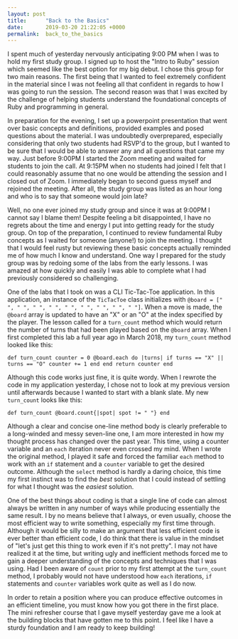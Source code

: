 ```yaml
---
layout: post
title:      "Back to the Basics"
date:       2019-03-20 21:22:05 +0000
permalink:  back_to_the_basics
---
```



I spent much of yesterday nervously anticipating 9:00 PM when I was to hold my first study group.  I signed up to host the "Intro to Ruby" session which seemed like the best option for my big debut.  I chose this group for two main reasons. The first being that I wanted to feel extremely confident in the material since I was not feeling all that confident in regards to how I was going to run the session.  The second reason was that I was excited by the challenge of helping students understand the foundational concepts of Ruby and programming in general.  

In preparation for the evening, I set up a powerpoint presentation that went over basic concepts and definitions, provided examples and posed questions about the material.  I was undoubtedly overprepared, especially considering that only two students had RSVP'd to the group, but I wanted to be sure that I would be able to answer any and all questions that came my way.  Just before 9:00PM I started the Zoom meeting and waited for students to join the call. At 9:15PM when no students had joined I felt that I could reasonably assume that no one would be attending the session and I closed out of Zoom.  I immediately began to second guess myself and rejoined the meeting. After all, the study group was listed as an hour long and who is to say that someone would join late? 

Well, no one ever joined my study group and since it was at 9:00PM I cannot say I blame them!  Despite feeling a bit disappointed, I have no regrets about the time and energy I put into getting ready for the study group.  On top of the preparation, I continued to review fundamental Ruby concepts as I waited for someone (anyone!) to join the meeting.  I thought that I would feel rusty but reviewing these basic concepts actually reminded me of how much I know and understand.  One way I prepared for the study group was by redoing some of the labs from the early lessons.  I was amazed at how quickly and easily I was able to complete what I had previously considered so challenging.  

One of the labs that I took on was a CLI Tic-Tac-Toe application.  In this application, an instance of the `TicTacToe` class initializes with  `@board = [" ", " ", " ", " ", " ", " ", " ", " ", " "]`. When a move is made, the `@board` array is updated to have an "X" or an "O" at the index specified by the player.  The lesson called for a `turn_count` method which would return the number of turns that had been played based on the `@board` array.  When I first completed this lab a full year ago in March 2018, my `turn_count` method looked like this:

`def turn_count
  counter = 0
  @board.each do |turns|
     if turns == "X" || turns == "O"
       counter += 1
     end
  end
  return counter
end`

Although this code works just fine, it is quite wordy.  When I rewrote the code in my application yesterday, I chose not to look at my previous version until afterwards because I wanted to start with a blank slate.  My new `turn_count` looks like this:

`def turn_count
    @board.count{|spot| spot != " "}
  end`
	
Although a clear and concise one-line method body is clearly preferable to a long-winded and messy seven-line one, I am more interested in how my thought process has changed over the past year.  This time, using a counter variable and an `each` iteration never even crossed my mind.  When I wrote the original method, I played it safe and forced the familiar `each` method to work with an `if` statement and a `counter` variable to get the desired outcome.  Although the `select` method is hardly a daring choice, this time my first instinct was to find the *best* solution that I could instead of settling for what I thought was the *easiest* solution.  

One of the best things about coding is that a single line of code can almost always be written in any number of ways while producing essentially the same result.  I by no means believe that I always, or even usually, choose the most efficient way to write something, especially my first time through.  Although it would be silly to make an argument that less efficient code is ever better than efficient code, I do think that there is value in the mindset of "let's just get this thing to work even if it's not pretty".  I may not have realized it at the time, but writing ugly and inefficient methods forced me to gain a deeper understanding of the concepts and techniques that I was using.  Had I been aware of `count` prior to my first attempt at the `turn_count` method, I probably would not have understood how `each` iterations, `if` statements and `counter` variables work quite as well as I do now.  

In order to retain a position where you can produce effective outcomes in an efficient timeline, you must know how you got there in the first place.  The mini refresher course that I gave myself yesterday gave me a look at the building blocks that have gotten me to this point.  I feel like I have a sturdy foundation and I am ready to keep building!
	
	
